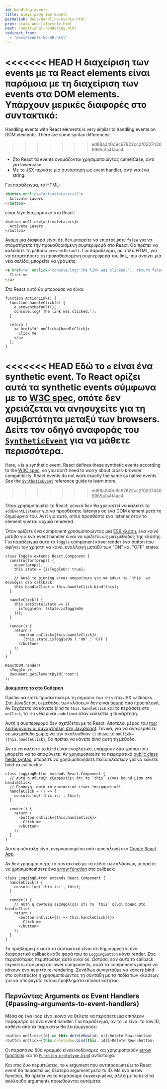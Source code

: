 ```yaml
---
id: handling-events
title: Διαχείριση των Events
permalink: docs/handling-events.html
prev: state-and-lifecycle.html
next: conditional-rendering.html
redirect_from:
  - "docs/events-ko-KR.html"
---
```


<<<<<<< HEAD
Η διαχείριση των events με τα React elements είναι παρόμοια με τη διαχείριση των events στα DOM elements. Υπάρχουν μερικές διαφορές στο συντακτικό:
=======
Handling events with React elements is very similar to handling events on DOM elements. There are some syntax differences:
>>>>>>> ed88a240d9c97822cc2f02074306965a1a4f4ac4

* Στο React τα events ονομάζονται χρησιμοποιώντας camelCase, αντί για lowercase.
* Με το JSX περνάτε μια συνάρτηση ως event handler, αντί για ένα string.

Για παράδειγμα, το HTML:

```html
<button onclick="activateLasers()">
  Activate Lasers
</button>
```

είναι λίγο διαφορετικό στο React:

```js{1}
<button onClick={activateLasers}>
  Activate Lasers
</button>
```

Ακόμη μια διαφορά είναι ότι δεν μπορείτε να επιστρέψετε `false` για να σταματήσετε την προκαθορισμένη συμπεριφορά στο React. Θα πρέπει να καλέσετε τη μέθοδο `preventDefault`. Για παράδειγμα, με απλό HTML, για να σταματήσετε τη προκαθορισμένη συμπεριφορά του link, που ανοίγει μια νέα σελίδα, μπορείτε να γράψετε:

```html
<a href="#" onclick="console.log('The link was clicked.'); return false">
  Click me
</a>
```

Στο React αυτό θα μπορούσε να είναι:

```js{2-5,8}
function ActionLink() {
  function handleClick(e) {
    e.preventDefault();
    console.log('The link was clicked.');
  }

  return (
    <a href="#" onClick={handleClick}>
      Click me
    </a>
  );
}
```

<<<<<<< HEAD
Εδώ το `e` είναι ένα synthetic event. Το React ορίζει αυτά τα synthetic events σύμφωνα με το [W3C spec](https://www.w3.org/TR/DOM-Level-3-Events/), οπότε δεν χρειάζεται να ανησυχείτε για τη συμβατότητα μεταξύ των browsers. Δείτε τον οδηγό αναφοράς του [`SyntheticEvent`](/docs/events.html) για να μάθετε περισσότερα.
=======
Here, `e` is a synthetic event. React defines these synthetic events according to the [W3C spec](https://www.w3.org/TR/DOM-Level-3-Events/), so you don't need to worry about cross-browser compatibility. React events do not work exactly the same as native events. See the [`SyntheticEvent`](/docs/events.html) reference guide to learn more.
>>>>>>> ed88a240d9c97822cc2f02074306965a1a4f4ac4

Όταν χρησιμοποιείτε το React, γενικά δεν θα χρειαστεί να καλείτε το `addEventListener` για να προσθέσετε listeners σε ένα DOM element μετά τη δημιουργία του. Αντί για αυτό, απλά προσθέστε ένα listener όταν το element γίνεται αρχικά rendered.

Όταν ορίζετε ένα component χρησιμοποιώντας μια [ES6 κλάση](https://developer.mozilla.org/en/docs/Web/JavaScript/Reference/Classes), ένα κοινό μοτίβο για ένα event handler είναι να ορίζεται ως μια μέθοδος της κλάσης. Για παράδειγμα αυτό το `Toggle` component κάνει render ένα button που αφήνει τον χρήστη να κάνει εναλλαγή μεταξύ των "ON" και "OFF" states:

```js{6,7,10-14,18}
class Toggle extends React.Component {
  constructor(props) {
    super(props);
    this.state = {isToggleOn: true};

    // Αυτό το binding είναι απαραίτητο για να κάνει το `this` να δουλέψει στο callback
    this.handleClick = this.handleClick.bind(this);
  }

  handleClick() {
    this.setState(state => ({
      isToggleOn: !state.isToggleOn
    }));
  }

  render() {
    return (
      <button onClick={this.handleClick}>
        {this.state.isToggleOn ? 'ON' : 'OFF'}
      </button>
    );
  }
}

ReactDOM.render(
  <Toggle />,
  document.getElementById('root')
);
```

[**Δοκιμάστε το στο Codepen**](https://codepen.io/gaearon/pen/xEmzGg?editors=0010)

Πρέπει να είστε προσεκτικοί με τη σημασία του `this` στα JSX callbacks. Στη JavaScript, οι μεθόδοι των κλάσεων δεν είναι [bound](https://developer.mozilla.org/en/docs/Web/JavaScript/Reference/Global_objects/Function/bind) από προεπιλογή. Αν ξεχάσετε να κάνετε bind το `this.handleClick` και το περάσετε στο `onClick`, το `this` θα είναι `undefined` όταν καλεστεί η συνάρτηση.

Αυτή η συμπεριφορά δεν σχετίζεται με το React. Αποτελεί μέρος του [πως λειτουργούν οι συναρτήσεις στη JavaScript](https://www.smashingmagazine.com/2014/01/understanding-javascript-function-prototype-bind/). Γενικά, για να αναφερθείτε σε μια μέθοδο χωρίς να την ακολουθούν `()` όπως το `onClick={this.handleClick}`, θα πρέπει να κάνετε bind αυτή τη μέθοδο.

Αν το να καλείτε το `bind` είναι ενοχλητικό, υπάρχουν δύο τρόποι που μπορείτε να το αποφύγετε. Αν χρησιμοποιείτε το πειραματικό [public class fields syntax](https://babeljs.io/docs/plugins/transform-class-properties/), μπορείτε να χρησιμοποιήσετε πεδία κλάσεων για να κάνετε bind τα callbacks:

```js{2-6}
class LoggingButton extends React.Component {
  // Αυτή η σύνταξη εξασφαλίζει ότι το `this` είναι bound μέσα στο handleClick.
  // Προσοχή: αυτό το συντακτικό είναι *πειραματικό*
  handleClick = () => {
    console.log('this is:', this);
  }

  render() {
    return (
      <button onClick={this.handleClick}>
        Click me
      </button>
    );
  }
}
```

Αυτή η σύνταξη είναι ενεργοποιημένη από προεπιλογή στο [Create React App](https://github.com/facebookincubator/create-react-app).

Αν δεν χρησιμοποιήτε το συντακτικό με τα πεδία των κλάσεων, μπορείτε να χρησιμοποιήσετε ένα [arrow function](https://developer.mozilla.org/en/docs/Web/JavaScript/Reference/Functions/Arrow_functions) στο callback:

```js{7-9}
class LoggingButton extends React.Component {
  handleClick() {
    console.log('this is:', this);
  }

  render() {
    // Αυτή η σύνταξη εξασφαλίζει ότι το `this` είναι bound στο handleClick
    return (
      <button onClick={() => this.handleClick()}>
        Click me
      </button>
    );
  }
}
```

Το πρόβλημα με αυτό το συντακτικό είναι ότι δημιουργείται ένα διαφορετικό callback κάθε φορά που το `LoggingButton` κάνει render. Στις περισσότερες περιπτώσεις αυτό είναι οκ. Ωστόσο, εάν αυτό το callback περνιέται σαν prop σε lower components, αυτά τα components μπορεί να κάνουν ένα περιττό re-rendering. Συνήθως συνηστούμε να κάνετε bind στο constructor ή χρησιμοποιώντας τη σύνταξη με τα πεδία των κλάσεων, για να αποφύγετε τέτοια προβλήματα αποδοτικότητας.

## Περνώντας Arguments σε Event Handlers {#passing-arguments-to-event-handlers}

Μέσα σε ένα loop είναι κοινό να θέλετε να περάσετε μια επιπλέον παράμετρο σε ένα event handler. Για παράδειγμα, αν το `id` είναι το row ID, καθένα από τα παρακάτω θα λειτουργούσε:

```js
<button onClick={(e) => this.deleteRow(id, e)}>Delete Row</button>
<button onClick={this.deleteRow.bind(this, id)}>Delete Row</button>
```

Οι παραπάνω δύο γραμμές είναι ισοδύναμες και χρησιμοποιούν [arrow functions](https://developer.mozilla.org/en-US/docs/Web/JavaScript/Reference/Functions/Arrow_functions) και το [`Function.prototype.bind`](https://developer.mozilla.org/en-US/docs/Web/JavaScript/Reference/Global_objects/Function/bind) αντίστοιχα.

Και στις δυο περιπτώσεις, το `e` argument που αντιπροσωπεύει το React event θα περαστεί ως δεύτερο argument μετά το ID. Με ένα arrow function, θα πρέπει να το περάσουμε συγκεκριμένα, αλλά με το `bind` τα ακόλουθα arguments προωθούνται αυτόματα.
